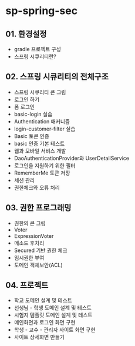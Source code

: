 # sp-spring-sec 

## 01. 환경설정
  - gradle 프로젝트 구성
  - 스프링 시큐리티란?

## 02. 스프링 시큐리티의 전체구조
  - 스프링 시큐리티 큰 그림
  - 로그인 하기
  - 폼 로그인
  - basic-login 실습
  - Authentication 매커니즘
  - login-customer-filter 실습
  - Basic 토큰 인증
  - basic 인증 기본 테스트
  - 웹과 모바일 서비스 개발
  - DaoAuthenticationProvider와 UserDetailService
  - 로그인을 지원하기 위한 필터
  - RememberMe 토큰 저장
  - 세션 관리
  - 권한체크와 오류 처리

## 03. 권한 프로그래밍
  - 권한의 큰 그림
  - Voter
  - ExpressionVoter
  - 메소드 후처리
  - Secured 기반 권한 체크
  - 임시권한 부여
  - 도메인 객체보안(ACL)

## 04. 프로젝트
  - 학교 도메인 설계 및 테스트
  - 선생님 - 학생 도메인 설계 및 테스트
  - 시험지 템플릿 도메인 설계 및 테스트
  - 메인화면과 로그인 화면 구현
  - 학생 - 교수 - 관리자 사이트 화면 구현
  - 사이트 상세화면 만들기
